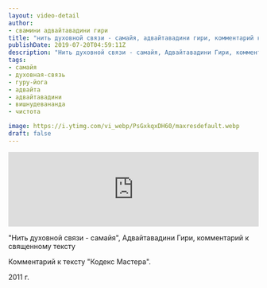 ```yaml
---
layout: video-detail
author:
- свамини адвайтавадини гири
title: "нить духовной связи - самайя, адвайтавадини гири, комментарий к священному тексту"
publishDate: 2019-07-20T04:59:11Z
description: "Нить духовной связи - самайя, Адвайтавадини Гири, комментарий к священному тексту  Комментарий к тексту Кодекс Мастера.  2011 г."
tags: 
- самайя
- духовная-связь
- гуру-йога
- адвайта
- адвайтавадини
- вишнудевананда
- чистота

image: https://i.ytimg.com/vi_webp/PsGxkqxDH60/maxresdefault.webp
draft: false
---
```


<iframe width="100%" src="https://www.youtube.com/embed/PsGxkqxDH60" frameborder="0" allowfullscreen=""></iframe> 

 "Нить духовной связи - самайя", Адвайтавадини Гири, комментарий к священному тексту

 Комментарий к тексту "Кодекс Мастера".

 2011 г.

  

 
